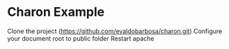 Charon Example
==============

Clone the project (https://github.com/evaldobarbosa/charon.git)
Configure your document root to public folder
Restart apache